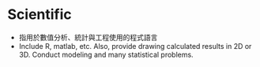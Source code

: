 # Scientific

<script type="text/javascript" src="../js/general.js"></script>

* 指用於數值分析、統計與工程使用的程式語言
* Include R, matlab, etc. Also, provide drawing calculated results in 2D or 3D. Conduct modeling and many statistical problems.
